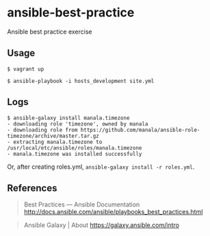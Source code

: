# ansible-best-practice

Ansible best practice exercise

## Usage

```
$ vagrant up
```

```
$ ansible-playbook -i hosts_development site.yml
```

## Logs

```
$ ansible-galaxy install manala.timezone
- downloading role 'timezone', owned by manala
- downloading role from https://github.com/manala/ansible-role-timezone/archive/master.tar.gz
- extracting manala.timezone to /usr/local/etc/ansible/roles/manala.timezone
- manala.timezone was installed successfully
```

Or, after creating roles.yml, `ansible-galaxy install -r roles.yml`.


## References

> Best Practices — Ansible Documentation
> http://docs.ansible.com/ansible/playbooks_best_practices.html

> Ansible Galaxy | About
> https://galaxy.ansible.com/intro
